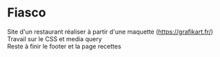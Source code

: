 # Fiasco
Site d'un restaurant réaliser à partir d'une maquette (https://grafikart.fr/)
Travail sur le CSS et media query  
Reste à finir le footer et la page recettes
